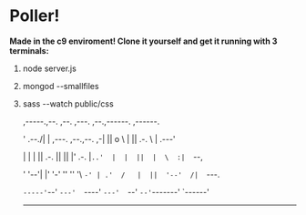 Poller!
=====

**Made in the c9 enviroment! Clone it yourself and get it running with 3 terminals:**

1.  node server.js
2.  mongod --smallfiles
3.  sass --watch public/css


     ,-----.,--.                  ,--. ,---.   ,--.,------.  ,------.
     
    '  .--./|  | ,---. ,--.,--. ,-|  || o   \  |  ||  .-.  \ |  .---'
    
    |  |    |  || .-. ||  ||  |' .-. |`..'  |  |  ||  |  \  :|  `--, 
    
    '  '--'\|  |' '-' ''  ''  '\ `-' | .'  /   |  ||  '--'  /|  `---.
    
     `-----'`--' `---'  `----'  `---'  `--'    `--'`-------' `------'
     
    ----------------------------------------------------------------- 
